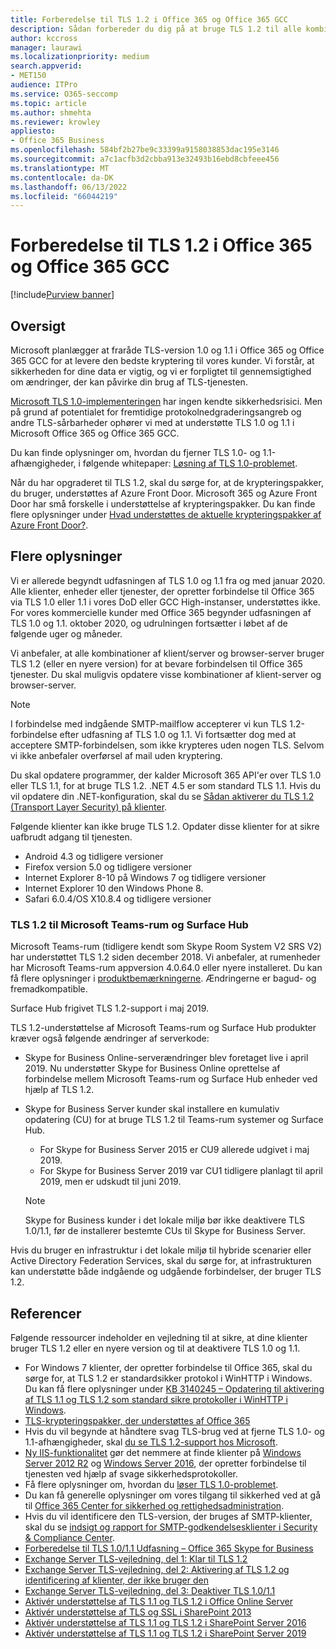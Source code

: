 ```yaml
---
title: Forberedelse til TLS 1.2 i Office 365 og Office 365 GCC
description: Sådan forbereder du dig på at bruge TLS 1.2 til alle kombinationer af klient-server og browser-server i Office 365 og Office 365 GCC efter understøttelse af TLS 1.0 og 1.1 er deaktiveret.
author: kccross
manager: laurawi
ms.localizationpriority: medium
search.appverid:
- MET150
audience: ITPro
ms.service: O365-seccomp
ms.topic: article
ms.author: shmehta
ms.reviewer: krowley
appliesto:
- Office 365 Business
ms.openlocfilehash: 584bf2b27be9c33399a9158038853dac195e3146
ms.sourcegitcommit: a7c1acfb3d2cbba913e32493b16ebd8cbfeee456
ms.translationtype: MT
ms.contentlocale: da-DK
ms.lasthandoff: 06/13/2022
ms.locfileid: "66044219"
---
```

# <a name="preparing-for-tls-12-in-office-365-and-office-365-gcc"></a>Forberedelse til TLS 1.2 i Office 365 og Office 365 GCC

[!include[Purview banner](../includes/purview-rebrand-banner.md)]

## <a name="summary"></a>Oversigt

Microsoft planlægger at fraråde TLS-version 1.0 og 1.1 i Office 365 og Office 365 GCC for at levere den bedste kryptering til vores kunder. Vi forstår, at sikkerheden for dine data er vigtig, og vi er forpligtet til gennemsigtighed om ændringer, der kan påvirke din brug af TLS-tjenesten.

[Microsoft TLS 1.0-implementeringen](https://support.microsoft.com/help/3117336/schannel-implementation-of-tls-1-0-in-windows-security-status-update-n) har ingen kendte sikkerhedsrisici. Men på grund af potentialet for fremtidige protokolnedgraderingsangreb og andre TLS-sårbarheder ophører vi med at understøtte TLS 1.0 og 1.1 i Microsoft Office 365 og Office 365 GCC.

Du kan finde oplysninger om, hvordan du fjerner TLS 1.0- og 1.1-afhængigheder, i følgende whitepaper: [Løsning af TLS 1.0-problemet](https://www.microsoft.com/download/details.aspx?id=55266).

Når du har opgraderet til TLS 1.2, skal du sørge for, at de krypteringspakker, du bruger, understøttes af Azure Front Door. Microsoft 365 og Azure Front Door har små forskelle i understøttelse af krypteringspakker. Du kan finde flere oplysninger under [Hvad understøttes de aktuelle krypteringspakker af Azure Front Door?](/azure/frontdoor/concept-end-to-end-tls#supported-cipher-suites).

## <a name="more-information"></a>Flere oplysninger

Vi er allerede begyndt udfasningen af TLS 1.0 og 1.1 fra og med januar 2020. Alle klienter, enheder eller tjenester, der opretter forbindelse til Office 365 via TLS 1.0 eller 1.1 i vores DoD eller GCC High-instanser, understøttes ikke. For vores kommercielle kunder med Office 365 begynder udfasningen af TLS 1.0 og 1.1. oktober 2020, og udrulningen fortsætter i løbet af de følgende uger og måneder.

Vi anbefaler, at alle kombinationer af klient/server og browser-server bruger TLS 1.2 (eller en nyere version) for at bevare forbindelsen til Office 365 tjenester. Du skal muligvis opdatere visse kombinationer af klient-server og browser-server.

  > [!NOTE]
  > I forbindelse med indgående SMTP-mailflow accepterer vi kun TLS 1.2-forbindelse efter udfasning af TLS 1.0 og 1.1. Vi fortsætter dog med at acceptere SMTP-forbindelsen, som ikke krypteres uden nogen TLS. Selvom vi ikke anbefaler overførsel af mail uden kryptering.

Du skal opdatere programmer, der kalder Microsoft 365 API'er over TLS 1.0 eller TLS 1.1, for at bruge TLS 1.2. .NET 4.5 er som standard TLS 1.1. Hvis du vil opdatere din .NET-konfiguration, skal du se [Sådan aktiverer du TLS 1.2 (Transport Layer Security) på klienter](/mem/configmgr/core/plan-design/security/enable-tls-1-2-client).

Følgende klienter kan ikke bruge TLS 1.2. Opdater disse klienter for at sikre uafbrudt adgang til tjenesten.

- Android 4.3 og tidligere versioner
- Firefox version 5.0 og tidligere versioner
- Internet Explorer 8-10 på Windows 7 og tidligere versioner
- Internet Explorer 10 den Windows Phone 8.
- Safari 6.0.4/OS X10.8.4 og tidligere versioner

### <a name="tls-12-for-microsoft-teams-rooms-and-surface-hub"></a>TLS 1.2 til Microsoft Teams-rum og Surface Hub

Microsoft Teams-rum (tidligere kendt som Skype Room System V2 SRS V2) har understøttet TLS 1.2 siden december 2018. Vi anbefaler, at rumenheder har Microsoft Teams-rum appversion 4.0.64.0 eller nyere installeret. Du kan få flere oplysninger i [produktbemærkningerne](/microsoftteams/room-systems/srs2-release-note). Ændringerne er bagud- og fremadkompatible.

Surface Hub frigivet TLS 1.2-support i maj 2019.

TLS 1.2-understøttelse af Microsoft Teams-rum og Surface Hub produkter kræver også følgende ændringer af serverkode:

- Skype for Business Online-serverændringer blev foretaget live i april 2019. Nu understøtter Skype for Business Online oprettelse af forbindelse mellem Microsoft Teams-rum og Surface Hub enheder ved hjælp af TLS 1.2.
- Skype for Business Server kunder skal installere en kumulativ opdatering (CU) for at bruge TLS 1.2 til Teams-rum systemer og Surface Hub.

  - For Skype for Business Server 2015 er CU9 allerede udgivet i maj 2019.
  - For Skype for Business Server 2019 var CU1 tidligere planlagt til april 2019, men er udskudt til juni 2019.

  > [!NOTE]
  > Skype for Business kunder i det lokale miljø bør ikke deaktivere TLS 1.0/1.1, før de installerer bestemte CUs til Skype for Business Server.

Hvis du bruger en infrastruktur i det lokale miljø til hybride scenarier eller Active Directory Federation Services, skal du sørge for, at infrastrukturen kan understøtte både indgående og udgående forbindelser, der bruger TLS 1.2.

## <a name="references"></a>Referencer

Følgende ressourcer indeholder en vejledning til at sikre, at dine klienter bruger TLS 1.2 eller en nyere version og til at deaktivere TLS 1.0 og 1.1.

- For Windows 7 klienter, der opretter forbindelse til Office 365, skal du sørge for, at TLS 1.2 er standardsikker protokol i WinHTTP i Windows. Du kan få flere oplysninger under [KB 3140245 – Opdatering til aktivering af TLS 1.1 og TLS 1.2 som standard sikre protokoller i WinHTTP i Windows](https://support.microsoft.com/help/3140245/update-to-enable-tls-1-1-and-tls-1-2-as-a-default-secure-protocols-in).
- [TLS-krypteringspakker, der understøttes af Office 365](/microsoft-365/compliance/technical-reference-details-about-encryption#tls-cipher-suites-supported-by-office-365)
- Hvis du vil begynde at håndtere svag TLS-brug ved at fjerne TLS 1.0- og 1.1-afhængigheder, skal [du se TLS 1.2-support hos Microsoft](https://cloudblogs.microsoft.com/microsoftsecure/2017/06/20/tls-1-2-support-at-microsoft/).
- [Ny IIS-funktionalitet](https://cloudblogs.microsoft.com/microsoftsecure/2017/09/07/new-iis-functionality-to-help-identify-weak-tls-usage/) gør det nemmere at finde klienter på [Windows Server 2012 R2](https://support.microsoft.com/help/4025335/windows-8-1-windows-server-2012-r2-update-kb4025335) og [Windows Server 2016](https://support.microsoft.com/help/4025334/windows-10-update-kb4025334), der opretter forbindelse til tjenesten ved hjælp af svage sikkerhedsprotokoller.
- Få flere oplysninger om, hvordan du [løser TLS 1.0-problemet](https://www.microsoft.com/download/details.aspx?id=55266).
- Du kan få generelle oplysninger om vores tilgang til sikkerhed ved at gå til [Office 365 Center for sikkerhed og rettighedsadministration](https://www.microsoft.com/trustcenter/cloudservices/office365).
- Hvis du vil identificere den TLS-version, der bruges af SMTP-klienter, skal du se [indsigt og rapport for SMTP-godkendelsesklienter i Security & Compliance Center](../security/office-365-security/mfi-smtp-auth-clients-report.md).
- [Forberedelse til TLS 1.0/1.1 Udfasning – Office 365 Skype for Business](https://techcommunity.microsoft.com/t5/Skype-for-Business-Blog/Preparing-for-TLS-1-0-1-1-Deprecation-O365-Skype-for-Business/ba-p/222247)
- [Exchange Server TLS-vejledning, del 1: Klar til TLS 1.2](https://techcommunity.microsoft.com/t5/exchange-team-blog/exchange-server-tls-guidance-part-1-getting-ready-for-tls-1-2/ba-p/607649)
- [Exchange Server TLS-vejledning, del 2: Aktivering af TLS 1.2 og identificering af klienter, der ikke bruger den](https://techcommunity.microsoft.com/t5/exchange-team-blog/exchange-server-tls-guidance-part-2-enabling-tls-1-2-and/ba-p/607761)
- [Exchange Server TLS-vejledning, del 3: Deaktiver TLS 1.0/1.1](https://techcommunity.microsoft.com/t5/exchange-team-blog/exchange-server-tls-guidance-part-3-turning-off-tls-1-0-1-1/ba-p/607898)
- [Aktivér understøttelse af TLS 1.1 og TLS 1.2 i Office Online Server](/officeonlineserver/enable-tls-1-1-and-tls-1-2-support-in-office-online-server)
- [Aktivér understøttelse af TLS og SSL i SharePoint 2013](/sharepoint/security-for-sharepoint-server/enable-tls-and-ssl-support-in-sharepoint-2013)
- [Aktivér understøttelse af TLS 1.1 og TLS 1.2 i SharePoint Server 2016](/sharepoint/security-for-sharepoint-server/enable-tls-1-1-and-tls-1-2-support-in-sharepoint-server-2016)
- [Aktivér understøttelse af TLS 1.1 og TLS 1.2 i SharePoint Server 2019](/sharepoint/security-for-sharepoint-server/enable-tls-1-1-and-tls-1-2-support-in-sharepoint-server-2019)
